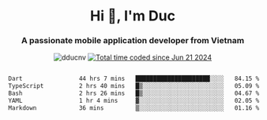 <h1 align="center">
  Hi 👋, I'm  Duc</h1>
<h3 align="center">A passionate mobile application developer from Vietnam</h3>  
  
<p align="center"> <img src="https://komarev.com/ghpvc/?username=dducnv&label=Profile%20views&color=0e75b6&style=flat" alt="dducnv" /> 
<a href="https://wakatime.com/@4d2a2cd9-1bcb-4dd1-84a4-dce128a35137"><img src="https://wakatime.com/badge/user/4d2a2cd9-1bcb-4dd1-84a4-dce128a35137.svg" alt="Total time coded since Jun 21 2024" /></a>
</p>  

<div style="width: 100vw; overflow-x: auto; flex:center">
  <!--START_SECTION:waka-->

```txt
Dart                44 hrs 7 mins   █████████████████████░░░░   84.15 %
TypeScript          2 hrs 40 mins   █▒░░░░░░░░░░░░░░░░░░░░░░░   05.09 %
Bash                2 hrs 26 mins   █▒░░░░░░░░░░░░░░░░░░░░░░░   04.67 %
YAML                1 hr 4 mins     ▓░░░░░░░░░░░░░░░░░░░░░░░░   02.05 %
Markdown            36 mins         ▒░░░░░░░░░░░░░░░░░░░░░░░░   01.16 %
```

<!--END_SECTION:waka-->
</div>




  
